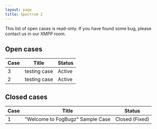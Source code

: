 ```yaml
---
layout: page
title: Spectrum 2
---
```


This list of open cases is read-only. If you have found some bug, please
contact us in our XMPP room.

## Open cases

Case | Title | Status
-----|-------|-------
3 | testing case | Active
2 | testing case | Active



## Closed cases

Case | Title | Status
-----|-------|-------
1 | "Welcome to FogBugz" Sample Case | Closed (Fixed)
